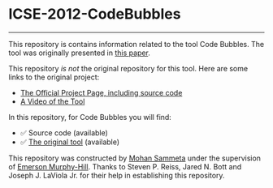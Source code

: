 # ICSE-2012-CodeBubbles

***

This repository is contains information related to the tool Code Bubbles. The tool was originally presented in [this paper](http://dl.acm.org/citation.cfm?id=2337432).

This repository _is not_ the original repository for this tool. Here are some links to the original project:
* [The Official Project Page, including source code](http://cs.brown.edu/people/spr/codebubbles/)
* [A Video of the Tool](http://cs.brown.edu/people/spr/codebubbles/demovideo.mov)

In this repository, for Code Bubbles you will find:
* :white_check_mark: Source code (available)
* :white_check_mark: [The original tool](SomeExecutableInTheRepo) (available)

This repository was constructed by [Mohan Sammeta](https://github.com/mohansammeta) under the supervision of [Emerson Murphy-Hill](https://github.com/CaptainEmerson). Thanks to Steven P. Reiss, Jared N. Bott and Joseph J. LaViola Jr. for their help in establishing this repository. 
